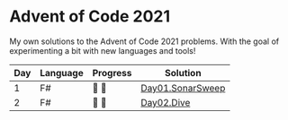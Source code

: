 # Advent of Code 2021

My own solutions to the Advent of Code 2021 problems. With the goal of experimenting a bit with new languages and tools!

| Day | Language | Progress      | Solution |
| -- | -------- |---------------| -------- |
|  1 | F#       | :star2: :star2: | [Day01.SonarSweep](https://github.com/Lerke/AdventOfCode2021/tree/main/Day01.SonarSweep)
|  2  | F#       | :star2: :star2: | [Day02.Dive](https://github.com/Lerke/AdventOfCode2021/tree/main/Day02.Dive)
